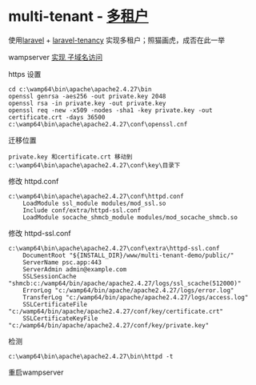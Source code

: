# multi-tenant - [多租户](https://legacy.gitbook.com/book/xushinongpinseo/multi-tenant/edit)

使用[laravel](https://laravel.com/docs/5.8) + [laravel-tenancy](https://laravel-tenancy.com/docs/hyn/5.4) 实现多租户；照猫画虎，成否在此一举

wampserver [实现 子域名访问](http://www.axertion.com/tutorials/2012/03/how-to-setup-local-subdomains-using-wampserver/)



https 设置

```
cd c:\wamp64\bin\apache\apache2.4.27\bin
openssl genrsa -aes256 -out private.key 2048
openssl rsa -in private.key -out private.key
openssl req -new -x509 -nodes -sha1 -key private.key -out certificate.crt -days 36500
c:\wamp64\bin\apache\apache2.4.27\conf\openssl.cnf
```

迁移位置

```
private.key 和certificate.crt 移动到 c:\wamp64\bin\apache\apache2.4.27\conf\key\目录下
```

修改 httpd.conf

```
c:\wamp64\bin\apache\apache2.4.27\conf\httpd.conf
    LoadModule ssl_module modules/mod_ssl.so
    Include conf/extra/httpd-ssl.conf
    LoadModule socache_shmcb_module modules/mod_socache_shmcb.so
```

修改  httpd-ssl.conf

```
c:\wamp64\bin\apache\apache2.4.27\conf\extra\httpd-ssl.conf
    DocumentRoot "${INSTALL_DIR}/www/multi-tenant-demo/public/"
    ServerName psc.app:443
    ServerAdmin admin@example.com
    SSLSessionCache "shmcb:c:/wamp64/bin/apache/apache2.4.27/logs/ssl_scache(512000)"
    ErrorLog "c:/wamp64/bin/apache/apache2.4.27/logs/error.log"
    TransferLog "c:/wamp64/bin/apache/apache2.4.27/logs/access.log"
    SSLCertificateFile "c:/wamp64/bin/apache/apache2.4.27/conf/key/certificate.crt"
    SSLCertificateKeyFile "c:/wamp64/bin/apache/apache2.4.27/conf/key/private.key"
```

检测

```
c:\wamp64\bin\apache\apache2.4.27\bin\httpd -t

```

重启wampserver

